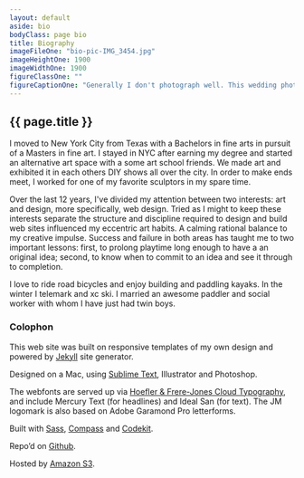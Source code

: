 ```yaml
---
layout: default
aside: bio
bodyClass: page bio
title: Biography
imageFileOne: "bio-pic-IMG_3454.jpg"
imageHeightOne: 1900
imageWidthOne: 1900
figureClassOne: ""
figureCaptionOne: "Generally I don't photograph well. This wedding photo turned out relatively nice so I'm going with it."
---
```


<h2 class="u-pageTitle--above">{{ page.title }}</h2>

I moved to New York City from Texas with a Bachelors in fine arts in pursuit of a Masters in fine art. I stayed in NYC after earning my degree and started an alternative art space with a some art school friends. We made art and exhibited it in each others DIY shows all over the city. In order to make ends meet, I worked for one of my favorite sculptors in my spare time. 

Over the last 12 years, I've divided my attention between two interests: art and design, more specifically, web design. Tried as I might to keep these interests separate the structure and discipline required to design and build web sites influenced my eccentric art habits. A calming rational balance to my creative impulse. Success and failure in both areas has taught me to two important lessons: first, to prolong playtime long enough to have a an original idea; second, to know when to commit to an idea and see it through to completion.

I love to ride road bicycles and enjoy building and paddling kayaks. In the winter I telemark and xc ski. I married an awesome paddler and social worker with whom I have just had twin boys.

### Colophon

This web site was built on responsive templates of my own design and powered by [Jekyll](http://jekyllrb.com/ "Jekyll") site generator.

Designed on a Mac, using [Sublime Text](http://www.sublimetext.com "Sublime Text"), Illustrator and Photoshop.

The webfonts are served up via <a href="http://www.typography.com/cloud/welcome/">Hoefler &amp; Frere-Jones Cloud Typography</a>, and include Mercury Text (for headlines) and Ideal San (for text). The JM logomark is also based on Adobe Garamond Pro letterforms.

Built with [Sass](http://sass-lang.com/ "Sass"), [Compass](http://compass-style.org/ "Compass") and [Codekit](http://incident57.com/codekit "Codekit").

Repo&rsquo;d on [Github](https://github.com/macalusosj "Github").

Hosted by [Amazon S3](http://aws.amazon.com/s3/ "Amazon Simple Storage Service").